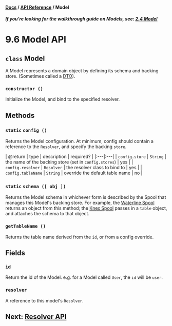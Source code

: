 #### [Docs](../../) / [API Reference](./) / Model

##### *If you're looking for the walkthrough guide on Models, see: [2.4 Model](../build/model.md)*

# 9.6 Model API

## `class` Model

A Model represents a domain object by defining its schema and backing store. (Sometimes called a [DTO](https://en.wikipedia.org/wiki/Data_transfer_object)).

### `constructor ()`

Initialize the Model, and bind to the specified resolver.

## Methods

### `static` `config ()`

Returns the Model configuration. At minimum, config should contain a reference to the `Resolver`, and specify the backing `store`.

| @return | type | description | required? |
|:---|:---|
| `config.store` | `String` | the name of the backing store (set in `config.stores`) | yes |
| `config.resolver` | `Resolver` | the resolver class to bind to | yes |
| `config.tableName` | `String` | override the default table name | no |

### `static` `schema ([ obj ])`

Returns the Model schema in whichever form is described by the Spool that manages this Model's backing store. For example, the [Waterline Spool](https://github.com/fabrix-app/spool-waterline) returns an object from this method; the [Knex Spool](https://github.com/fabrix-app/spool-knex) passes in a `table` object, and attaches the schema to that object.

### `getTableName ()`

Returns the table name derived from the `id`, or from a config override.

## Fields

### `id`

Return the id of the Model. e.g. for a Model called `User`, the `id` will be `user`.

### `resolver`

A reference to this model's `Resolver`.

## Next: [Resolver API](resolver.md)
